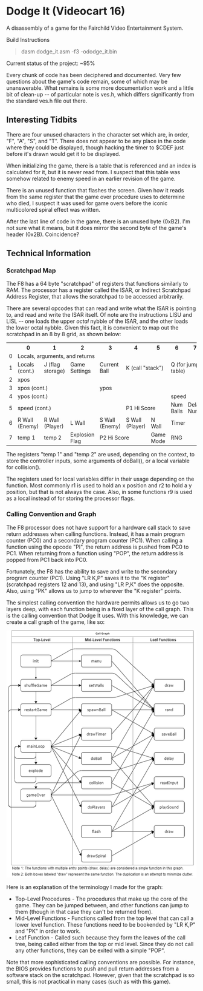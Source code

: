 # Dodge It (Videocart 16)
A disassembly of a game for the Fairchild Video Entertainment System.

Build Instructions
> dasm dodge_it.asm -f3 -ododge_it.bin

Current status of the project: ~95%

Every chunk of code has been deciphered and documented. Very few questions about the game's code remain, some of which may be unanswerable. What remains is some more documentation work and a little bit of clean-up -- of particular note is ves.h, which differs significantly from the standard ves.h file out there.

## Interesting Tidbits

There are four unused characters in the character set which are, in order, "F", "A", "S", and "T". There does not appear to be any place in the code where they could be displayed, though hacking the timer to $CDEF just before it's drawn would get it to be displayed.

When initializing the game, there is a table that is referenced and an index is calculated for it, but it is never read from. I suspect that this table was somehow related to enemy speed in an earlier revision of the game.

There is an unused function that flashes the screen. Given how it reads from the same register that the game over procedure uses to determine who died, I suspect it was used for game overs before the iconic multicolored spiral effect was written.

After the last line of code in the game, there is an unused byte (0xB2). I'm not sure what it means, but it does mirror the second byte of the game's header (0x2B). Coincidence?

## Technical Information

### Scratchpad Map

The F8 has a 64 byte "scratchpad" of registers that functions similarly to RAM. The processor has a register called the ISAR, or Indirect Scratchpad Address Register, that allows the scratchpad to be accessed arbitrarily.

There are several opcodes that can read and write what the ISAR is pointing to, and read and write the ISAR itself. Of note are the instructions LISU and LISL -- one loads the upper *octal* nybble of the ISAR, and the other loads the lower octal nybble. Given this fact, it is convenient to map out the scratchpad in an 8 by 8 grid, as shown below:

<table>
  <tr>
    <th></th>
    <th>0</th>
    <th>1</th>
    <th>2</th>
    <th>3</th>
    <th>4</th>
    <th>5</th>
    <th>6</th>
    <th>7</th>
  </tr>
  <tr>
    <td>0</td>
    <td colspan="8">Locals, arguments, and returns</td>
  </tr>
  <tr>
    <td>1</td>
    <td>Locals<br>(cont.)</td>
    <td>J (flag<br>storage)</td>
    <td>Game<br>Settings</td>
    <td>Current<br>Ball</td>
    <td colspan="2">K (call "stack")</td>
    <td colspan="2">Q (for jump table)</td>
  </tr>
  <tr>
    <td>2</td>
    <td colspan="8">xpos</td>
  </tr>
  <tr>
    <td>3</td>
    <td colspan="3">xpos (cont.)</td>
    <td colspan="5">ypos</td>
  </tr>
  <tr>
    <td>4</td>
    <td colspan="6">ypos (cont.)</td>
    <td colspan="2">speed</td>
  </tr>
  <tr>
    <td>5</td>
    <td colspan="4">speed (cont.)</td>
    <td colspan="2">P1 Hi Score</td>
    <td>Num<br>Balls</td>
    <td>Delay<br>Num</td>
  </tr>
  <tr>
    <td>6</td>
    <td>R Wall<br>(Enemy)</td>
    <td>R Wall<br>(Player)</td>
    <td>L Wall</td>
    <td>S Wall<br>(Enemy)</td>
    <td>S Wall<br>(Player)</td>
    <td>N Wall</td>
    <td colspan="2">Timer</td>
  </tr>
  <tr>
    <td>7</td>
    <td>temp 1</td>
    <td>temp 2</td>
    <td>Explosion<br>Flag</td>
    <td colspan="2">P2 Hi Score</td>
    <td>Game<br>Mode</td>
    <td colspan="2">RNG</td>
  </tr>
</table>

The registers "temp 1" and "temp 2" are used, depending on the context, to store the controller inputs, some arguments of doBall(), or a local variable for collision().

The registers used for local variables differ in their usage depending on the function. Most commonly r1 is used to hold an x position and r2 to hold a y position, but that is not always the case. Also, in some functions r9 is used as a local instead of for storing the processor flags.

### Calling Convention and Graph

The F8 processor does not have support for a hardware call stack to save return addresses when calling functions. Instead, it has a main program counter (PC0) and a secondary program counter (PC1). When calling a function using the opcode "PI", the return address is pushed from PC0 to PC1. When returning from a function using "POP", the return address is popped from PC1 back into PC0.

Fortunately, the F8 has the ability to save and write to the secondary program counter (PC1). Using "LR K,P" saves it to the "K register" (scratchpad registers 12 and 13), and using "LR P,K" does the opposite. Also, using "PK" allows us to jump to wherever the "K register" points.

The simplest calling convention the hardware permits allows us to go two layers deep, with each function being in a fixed layer of the call graph. This is the calling convention that Dodge It uses. With this knowledge, we can create a call graph of the game, like so:

![Call Graph of Dodge It](https://github.com/alex-west/ves-16/blob/master/call%20graph.png "Call Graph of Dodge It")

Here is an explanation of the terminology I made for the graph:
  - Top-Level Procedures - The procedures that make up the core of the game. They can be jumped between, and other functions can jump to them (though in that case they can't be returned from).
  - Mid-Level Functions - Functions called from the top level that can call a lower level function. These functions need to be bookended by "LR K,P" and "PK" in order to work.
  - Leaf Function - Called such because they form the leaves of the call tree, being called either from the top or mid level. Since they do not call any other functions, they can be exited with a simple "POP".

Note that more sophisticated calling conventions are possible. For instance, the BIOS provides functions to push and pull return addresses from a software stack on the scratchpad. However, given that the scratchpad is so small, this is not practical in many cases (such as with this game).